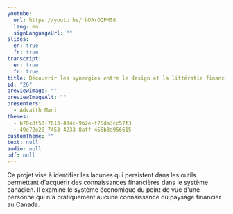 ```yaml
---
youtube:
  url: https://youtu.be/rbDArOQPMS8
  lang: en
  signLanguageUrl: ""
slides:
  en: true
  fr: true
transcript:
  en: true
  fr: true
title: Découvrir les synergies entre le design et la littératie financière
id: "26"
previewImage: ""
previewImageAlt: ""
presenters:
  - Advaith Mani
themes:
  - b70c8f53-7613-434c-9b2e-f76da3cc57f3
  - 49e72e28-7453-4233-8aff-456b3a956615
customTheme: ""
text: null
audio: null
pdf: null
---
```

Ce projet vise à identifier les lacunes qui persistent dans les outils permettant d'acquérir des connaissances financières dans le système canadien. Il examine le système économique du point de vue d'une personne qui n'a pratiquement aucune connaissance du paysage financier au Canada.
